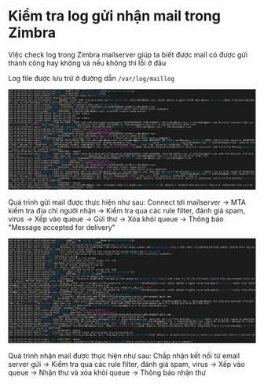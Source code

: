 # Kiểm tra log gửi nhận mail trong Zimbra

Việc check log trong Zimbra mailserver giúp ta biết được mail có được gửi thành công hay không và nếu không thì lỗi ở đâu

Log file được lưu trữ ở đường dẫn ```/var/log/maillog```

![](./images/zimbra_send_mail_progress.png)

Quá trình gửi mail được thực hiện như sau: Connect tới mailserver -> MTA kiểm tra địa chỉ người nhận -> Kiểm tra qua các rule filter, đánh giá spam, virus -> Xếp vào queue -> Gửi thư -> Xóa khỏi queue -> Thông báo "Message accepted for delivery"

![](./images/zimbra_recv_mail_progress.png)

Quá trình nhận mail được thực hiện như sau: Chấp nhận kết nối từ email server gửi -> Kiểm tra qua các rule filter, đánh giá spam, virus -> Xếp vào queue -> Nhận thư và xóa khỏi queue -> Thông báo nhận thư